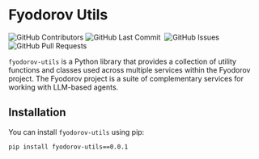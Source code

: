 # Fyodorov Utils

<p>
<img alt="GitHub Contributors" src="https://img.shields.io/github/contributors/fyodorovai/fyodorov-utils" />
<img alt="GitHub Last Commit" src="https://img.shields.io/github/last-commit/fyodorovai/fyodorov-utils" />
<img alt="" src="https://img.shields.io/github/repo-size/fyodorovai/fyodorov-utils" />
<img alt="GitHub Issues" src="https://img.shields.io/github/issues/fyodorovai/fyodorov-utils" />
<img alt="GitHub Pull Requests" src="https://img.shields.io/github/issues-pr/fyodorovai/fyodorov-utils" />
</p>

`fyodorov-utils` is a Python library that provides a collection of utility functions and classes used across multiple services within the Fyodorov project. The Fyodorov project is a suite of complementary services for working with LLM-based agents.

## Installation

You can install `fyodorov-utils` using pip: 
```shell
pip install fyodorov-utils==0.0.1
```
